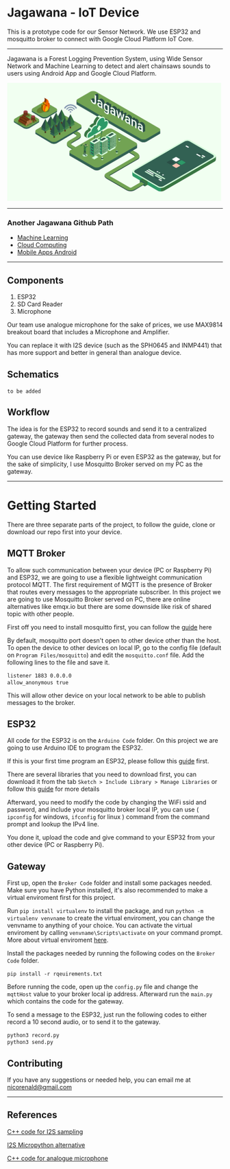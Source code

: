 # Jagawana - IoT Device

This is a prototype code for our Sensor Network. We use ESP32 and mosquitto broker to connect with Google Cloud Platform IoT Core.

---

Jagawana is a Forest Logging Prevention System, using Wide Sensor Network and Machine Learning to detect and alert chainsaws sounds to users using Android App and Google Cloud Platform. 

<img src="img/Illustration.png" width="500px"/>

---

### Another Jagawana Github Path
* [Machine Learning](https://github.com/nicorenaldo/jagawana-ml)
* [Cloud Computing](https://github.com/jeffrywu28/jagawana-cloud)
* [Mobile Apps Android](https://github.com/Bobby-Anggunawan/Jagawana-AndroidApp)

---
## Components
1. ESP32
2. SD Card Reader
3. Microphone

Our team use analogue microphone for the sake of prices, we use MAX9814 breakout board that includes a Microphone and Amplifier.

You can replace it with I2S device (such as the SPH0645 and INMP441) that has more support and better in general than analogue device.

## Schematics
`to be added`


## Workflow
The idea is for the ESP32 to record sounds and send it to a centralized gateway, the gateway then send the collected data from several nodes to Google Cloud Platform for further process.

You can use device like Raspberry Pi or even ESP32 as the gateway, but for the sake of simplicity, I use Mosquitto Broker served on my PC as the gateway.

---
# Getting Started
There are three separate parts of the project, to follow the guide, clone or download our repo first into your device.

## MQTT Broker
To allow such communication between your device (PC or Raspberry Pi) and ESP32, we are going to use a flexible lightweight communication protocol MQTT. The first requirement of MQTT is the presence of Broker that routes every messages to the appropriate subscriber. In this project we are going to use Mosquitto Broker served on PC, there are online alternatives like emqx.io but there are some downside like risk of shared topic with other people.

First off you need to install mosquitto first, you can follow the [guide](http://bytesofgigabytes.com/mqtt/installing-mqtt-broker-on-windows/) here

By default, mosquitto port doesn't open to other device other than the host. To open the device to other devices on local IP, go to the config file (default on `Program Files/mosquitto`) and edit the `mosquitto.conf` file. Add the following lines to the file and save it.
```
listener 1883 0.0.0.0
allow_anonymous true
```
This will allow other device on your local network to be able to publish messages to the broker.

## ESP32
All code for the ESP32 is on the `Arduino Code` folder. On this project we are going to use Arduino IDE to program the ESP32.

If this is your first time program an ESP32, please follow this [guide](https://randomnerdtutorials.com/installing-the-esp32-board-in-arduino-ide-windows-instructions/) first.

There are several libraries that you need to download first, you can download it from the tab `Sketch > Include Library > Manage Libraries` or follow this [guide](https://www.arduino.cc/en/Guide/Libraries) for more details

Afterward, you need to modify the code by changing the WiFi ssid and password, and include your mosquitto broker local IP, you can use ( `ipconfig` for windows, `ifconfig` for linux ) command from the command prompt and lookup the IPv4 line.

You done it, upload the code and give command to your ESP32 from your other device (PC or Raspberry Pi).

## Gateway
First up, open the `Broker Code` folder and install some packages needed. Make sure you have Python installed, it's also recommended to make a virtual enviroment first for this project. 

Run `pip install virtualenv` to install the package, and run `python -m virtualenv venvname` to create the virtual enviroment, you can change the venvname to anything of your choice. You can activate the virtual enviroment by calling `venvname\Scripts\activate` on your command prompt.
More about virtual enviroment [here](https://uoa-eresearch.github.io/eresearch-cookbook/recipe/2014/11/26/python-virtual-env/).

Install the packages needed by running the following codes on the `Broker Code` folder.
```
pip install -r rqeuirements.txt
``` 

Before running the code, open up the `config.py` file and change the `mqttHost` value to your broker local ip address. Afterward run the `main.py` which contains the code for the gateway.

To send a message to the ESP32, just run the following codes to either record a 10 second audio, or to send it to the gateway.
```
python3 record.py
python3 send.py
```

## Contributing
If you have any suggestions or needed help, you can email me at nicorenald@gmail.com

---
## References

[C++ code for I2S sampling](https://github.com/atomic14/esp32_audio)

[I2S Micropython alternative](https://github.com/miketeachman/micropython-esp32-i2s-examples)

[C++ code for analogue microphone](https://github.com/MhageGH/esp32_SoundRecorder/)


